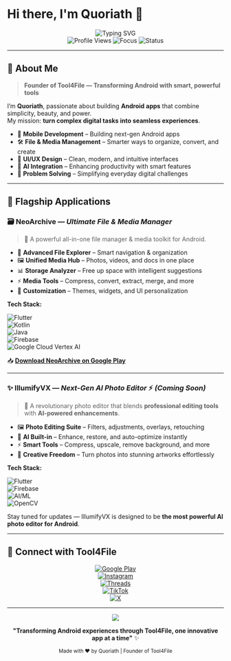 # Hi there, I'm Quoriath 👋

<div align="center">
  <img src="https://readme-typing-svg.herokuapp.com?font=Fira+Code&weight=600&size=28&duration=4000&pause=1000&color=6366F1&center=true&vCenter=true&width=600&lines=Welcome+to+Quoriath's+Profile;Founder+of+Tool4File;Building+Next-Gen+Android+Apps;Innovation+at+its+Best" alt="Typing SVG" />
</div>

<div align="center">
  <img src="https://komarev.com/ghpvc/?username=quoriath&label=Profile%20Views&color=6366f1&style=flat-square" alt="Profile Views" />
  <img src="https://img.shields.io/badge/Focus-Android%20%26%20AI%20Apps-6366f1?style=flat-square" alt="Focus" />
  <img src="https://img.shields.io/badge/Status-Building%20Amazing%20Tools-00d9ff?style=flat-square" alt="Status" />
</div>

---

## 🚀 About Me

> **Founder of Tool4File — Transforming Android with smart, powerful tools**

I’m **Quoriath**, passionate about building **Android apps** that combine simplicity, beauty, and power.  
My mission: **turn complex digital tasks into seamless experiences**.

- 📱 **Mobile Development** – Building next-gen Android apps  
- 🛠️ **File & Media Management** – Smarter ways to organize, convert, and create  
- 🎨 **UI/UX Design** – Clean, modern, and intuitive interfaces  
- 🤖 **AI Integration** – Enhancing productivity with smart features  
- 🔧 **Problem Solving** – Simplifying everyday digital challenges  

---

## 🌟 Flagship Applications

### 🗃️ NeoArchive — *Ultimate File & Media Manager*
> 🚀 A powerful all-in-one file manager & media toolkit for Android.

- 📁 **Advanced File Explorer** – Smart navigation & organization  
- 🖼️ **Unified Media Hub** – Photos, videos, and docs in one place  
- 📊 **Storage Analyzer** – Free up space with intelligent suggestions  
- ⚡ **Media Tools** – Compress, convert, extract, merge, and more  
- 🎨 **Customization** – Themes, widgets, and UI personalization  

**Tech Stack:**  
<div align="left">
  
![Flutter](https://img.shields.io/badge/Flutter-02569B?style=for-the-badge&logo=flutter&logoColor=white)  
![Kotlin](https://img.shields.io/badge/Kotlin-7F52FF?style=for-the-badge&logo=kotlin&logoColor=white)  
![Java](https://img.shields.io/badge/Java-ED8B00?style=for-the-badge&logo=openjdk&logoColor=white)  
![Firebase](https://img.shields.io/badge/Firebase-FFCA28?style=for-the-badge&logo=firebase&logoColor=black)  
![Google Cloud Vertex AI](https://img.shields.io/badge/Vertex%20AI-4285F4?style=for-the-badge&logo=googlecloud&logoColor=white)  

</div>

📥 **[Download NeoArchive on Google Play](https://play.google.com/store/apps/details?id=com.tool4file.neo_archive)**

---

### ✨ IllumifyVX — *Next-Gen AI Photo Editor* ⚡ *(Coming Soon)*  
> 🎨 A revolutionary photo editor that blends **professional editing tools** with **AI-powered enhancements**.

- 🖼️ **Photo Editing Suite** – Filters, adjustments, overlays, retouching  
- 🤖 **AI Built-in** – Enhance, restore, and auto-optimize instantly  
- ⚡ **Smart Tools** – Compress, upscale, remove background, and more  
- 🎨 **Creative Freedom** – Turn photos into stunning artworks effortlessly  

**Tech Stack:**  
<div align="left">
  
![Flutter](https://img.shields.io/badge/Flutter-02569B?style=for-the-badge&logo=flutter&logoColor=white)  
![Firebase](https://img.shields.io/badge/Firebase-FFCA28?style=for-the-badge&logo=firebase&logoColor=black)  
![AI/ML](https://img.shields.io/badge/AI%20%26%20ML-FF6F00?style=for-the-badge&logo=tensorflow&logoColor=white)  
![OpenCV](https://img.shields.io/badge/OpenCV-5C3EE8?style=for-the-badge&logo=opencv&logoColor=white)  

</div>

Stay tuned for updates — IllumifyVX is designed to be **the most powerful AI photo editor for Android**.  

---

## 🤝 Connect with Tool4File

<div align="center">

[![Google Play](https://img.shields.io/badge/Google%20Play-414141?style=for-the-badge&logo=google-play&logoColor=white)](https://play.google.com/store/apps/developer?id=Tool4File)  
[![Instagram](https://img.shields.io/badge/Instagram-E4405F?style=for-the-badge&logo=instagram&logoColor=white)](https://instagram.com/tool4file)  
[![Threads](https://img.shields.io/badge/Threads-000000?style=for-the-badge&logo=threads&logoColor=white)](https://www.threads.net/@tool4file)  
[![TikTok](https://img.shields.io/badge/TikTok-000000?style=for-the-badge&logo=tiktok&logoColor=white)](https://www.tiktok.com/@tool4file)  
[![X](https://img.shields.io/badge/X-000000?style=for-the-badge&logo=x&logoColor=white)](https://x.com/tool4file)  

</div>

---

<div align="center">
  <img src="https://capsule-render.vercel.app/api?type=waving&color=gradient&customColorList=6,11,20&height=100&section=footer&text=Thank%20You%20for%20Visiting!&fontSize=16&fontColor=ffffff&animation=twinkling" />
  
  **"Transforming Android experiences through Tool4File, one innovative app at a time"** ✨
  
  <sub>Made with ❤️ by Quoriath | Founder of Tool4File</sub>
</div>

